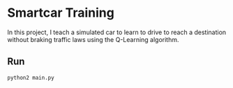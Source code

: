 # Smartcar Training
In this project, I teach a simulated car to learn to drive to reach a destination without braking traffic laws using the Q-Learning algorithm.

## Run
```
python2 main.py
```
